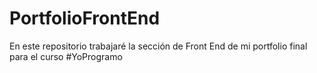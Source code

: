 # PortfolioFrontEnd
En este repositorio trabajaré la sección de Front End de mi portfolio final para el curso #YoProgramo
